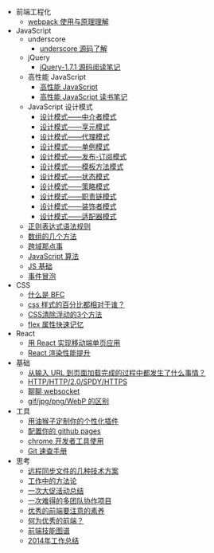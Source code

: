 + 前端工程化
  + [webpack 使用与原理理解](https://github.com/liuyuanyangscript/deep-webpack)
+ JavaScript
  + underscore
    + [underscore 源码了解](https://github.com/liuyuanyangscript/blog/issues/5)
  + jQuery
    + [jQuery-1.7.1 源码阅读笔记](https://github.com/liuyuanyangscript/blog/issues/9)
  + 高性能 JavaScript
    + [高性能 JavaScript](https://github.com/liuyuanyangscript/blog/issues/12)
    + [高性能 JavaScript 读书笔记](https://github.com/liuyuanyangscript/blog/issues/26)
  + JavaScript 设计模式
    + [设计模式——中介者模式](https://github.com/liuyuanyangscript/blog/issues/29)
    + [设计模式——享元模式](https://github.com/liuyuanyangscript/blog/issues/30)
    + [设计模式——代理模式](https://github.com/liuyuanyangscript/blog/issues/31)
    + [设计模式——单例模式](https://github.com/liuyuanyangscript/blog/issues/32)
    + [设计模式——发布-订阅模式](https://github.com/liuyuanyangscript/blog/issues/33)
    + [设计模式——模板方法模式](https://github.com/liuyuanyangscript/blog/issues/34)
    + [设计模式——状态模式](https://github.com/liuyuanyangscript/blog/issues/35)
    + [设计模式——策略模式](https://github.com/liuyuanyangscript/blog/issues/36)
    + [设计模式——职责链模式](https://github.com/liuyuanyangscript/blog/issues/37)
    + [设计模式——装饰者模式](https://github.com/liuyuanyangscript/blog/issues/38)
    + [设计模式——适配器模式](https://github.com/liuyuanyangscript/blog/issues/39)
  + [正则表达式语法规则](https://github.com/liuyuanyangscript/blog/issues/7)
  + [数组的几个方法](https://github.com/liuyuanyangscript/blog/issues/23)
  + [跨域那点事](https://github.com/liuyuanyangscript/blog/issues/25)
  + [JavaScript 算法](https://github.com/liuyuanyangscript/blog/issues/27)
  + [JS 基础](https://github.com/liuyuanyangscript/blog/issues/28)
  + [事件冒泡](https://github.com/liuyuanyangscript/blog/issues/40)
+ CSS
  + [什么是 BFC](https://github.com/liuyuanyangscript/blog/issues/16)
  + [css 样式的百分比都相对于谁？](https://github.com/liuyuanyangscript/blog/issues/18)
  + [CSS清除浮动的3个方法](https://github.com/liuyuanyangscript/blog/issues/17)
  + [flex 属性快速记忆](https://github.com/liuyuanyangscript/blog/issues/41)
+ React
  + [用 React 实现移动端单页应用](https://github.com/liuyuanyangscript/blog/issues/43)
  + [React 渲染性能提升](https://github.com/liuyuanyangscript/blog/issues/21)
+ 基础
  + [从输入 URL 到页面加载完成的过程中都发生了什么事情？](https://github.com/liuyuanyangscript/blog/issues/19)
  + [HTTP/HTTP/2.0/SPDY/HTTPS](https://github.com/liuyuanyangscript/blog/issues/20)
  + [聊聊 websocket](https://github.com/liuyuanyangscript/blog/issues/24)
  + [gif/jpg/png/WebP 的区别](https://github.com/liuyuanyangscript/blog/issues/42)
+ 工具
  + [用油猴子定制你的个性化插件](https://github.com/liuyuanyangscript/blog/issues/8)
  + [配置你的 github pages](https://github.com/liuyuanyangscript/blog/issues/10)
  + [chrome 开发者工具使用](https://github.com/liuyuanyangscript/blog/issues/11)
  + [Git 速查手册](https://github.com/liuyuanyangscript/blog/issues/51)
+ 思考
  + [远程同步文件的几种技术方案](https://github.com/liuyuanyangscript/blog/issues/4)
  + [工作中的方法论](https://github.com/liuyuanyangscript/blog/issues/45)
  + [一次大促活动总结](https://github.com/liuyuanyangscript/blog/issues/46)
  + [一次难得的多团队协作项目](https://github.com/liuyuanyangscript/blog/issues/47)
  + [优秀的前端要注意的素养](https://github.com/liuyuanyangscript/blog/issues/48)
  + [何为优秀的前端？](https://github.com/liuyuanyangscript/blog/issues/49)
  + [前端技能图谱](https://github.com/liuyuanyangscript/blog/issues/50)
  + [2014年工作总结](https://github.com/liuyuanyangscript/blog/issues/44)
